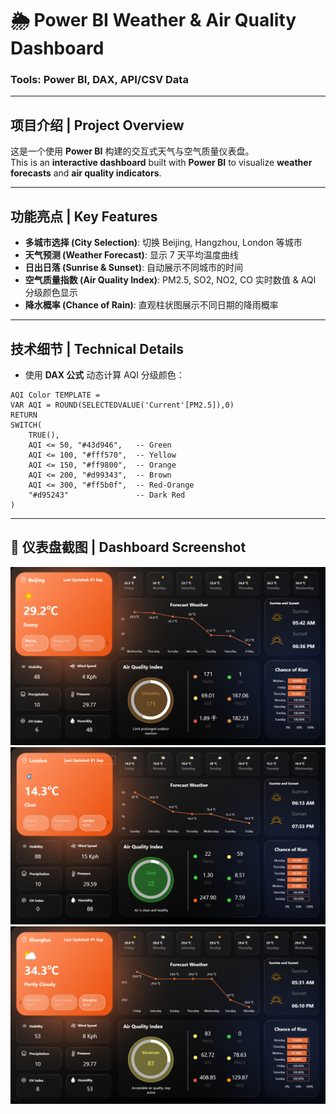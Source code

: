 # 🌦️ Power BI Weather & Air Quality Dashboard  
### Tools: Power BI, DAX, API/CSV Data

---

## 项目介绍 | Project Overview
这是一个使用 **Power BI** 构建的交互式天气与空气质量仪表盘。  
This is an **interactive dashboard** built with **Power BI** to visualize **weather forecasts** and **air quality indicators**.

---

## 功能亮点 | Key Features
- **多城市选择 (City Selection)**: 切换 Beijing, Hangzhou, London 等城市  
- **天气预测 (Weather Forecast)**: 显示 7 天平均温度曲线  
- **日出日落 (Sunrise & Sunset)**: 自动展示不同城市的时间  
- **空气质量指数 (Air Quality Index)**: PM2.5, SO2, NO2, CO 实时数值 & AQI 分级颜色显示  
- **降水概率 (Chance of Rain)**: 直观柱状图展示不同日期的降雨概率  

---

## 技术细节 | Technical Details
- 使用 **DAX 公式** 动态计算 AQI 分级颜色：  
```DAX
AQI Color TEMPLATE =
VAR AQI = ROUND(SELECTEDVALUE('Current'[PM2.5]),0)
RETURN
SWITCH(
    TRUE(),
    AQI <= 50, "#43d946",   -- Green
    AQI <= 100, "#fff570",  -- Yellow
    AQI <= 150, "#ff9800",  -- Orange
    AQI <= 200, "#d99343",  -- Brown
    AQI <= 300, "#ff5b0f",  -- Red-Orange
    "#d95243"               -- Dark Red
)
```

---

## 📸 仪表盘截图 | Dashboard Screenshot

![Dashboard Screenshot](Images/Image1.png)
![Dashboard Screenshot](Images/Image2.png)
![Dashboard Screenshot](Images/Image3.png)
